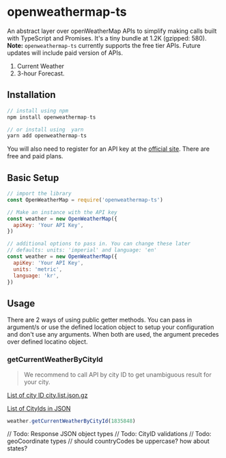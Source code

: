 # openweathermap-ts

An abstract layer over openWeatherMap APIs to simplify making calls built with TypeScript and Promises. It's a tiny bundle at 1.2K (gzipped: 580). **Note:** `openweathermap-ts` currently supports the free tier APIs. Future updates will include paid version of APIs.

1. Current Weather
2. 3-hour Forecast.

## Installation

```js
// install using npm
npm install openweathermap-ts

// or install using  yarn
yarn add openweathermap-ts
```

You will also need to register for an API key at the [official site](https://openweathermap.org/appid). There are free and paid plans.

## Basic Setup

```js
// import the library
const OpenWeatherMap = require('openweathermap-ts')

// Make an instance with the API key
const weather = new OpenWeatherMap({
  apiKey: 'Your API Key',
})

// additional options to pass in. You can change these later
// defaults: units: 'imperial' and language: 'en'
const weather = new OpenWeatherMap({
  apiKey: 'Your API Key',
  units: 'metric',
  language: 'kr',
})
```

## Usage

There are 2 ways of using public getter methods. You can pass in argument/s or use the defined location object to setup your configuration and don't use any arguments. When both are used, the argument precedes over defined locatino object.

### getCurrentWeatherByCityId

> We recommend to call API by city ID to get unambiguous result for your city.

[List of city ID city.list.json.gz](http://bulk.openweathermap.org/sample/)

[List of CityIds in JSON](https://raw.githubusercontent.com/bulentv/open-weather-map-city-list/master/index.js)

```js
weather.getCurrentWeatherByCityId(1835848)
```

// Todo: Response JSON object types
// Todo: CityID validations
// Todo: geoCoordinate types
// should countryCodes be uppercase? how about states?
